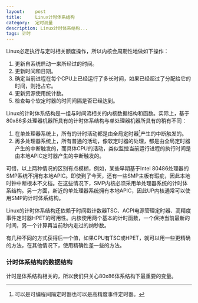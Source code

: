 ```yaml
---
layout:    post
title:     Linux计时体系结构
category:  定时测量
description: Linux计时体系结构...
tags: 计时
---
```

Linux必定执行与定时相关额度操作，所以内核会周期性地做如下操作：

1. 更新自系统启动一来所经过的时间。
2. 更新时间和日期。
3. 确定当前进程在每个CPU上已经运行了多长时间，如果已经超过了分配给它的时间，则抢占它。
4. 更新资源使用统计数。
5. 检查每个软定时器的时间间隔是否已经达到。

Linux的计时体系结构是一组与时间流相关的内核数据结构和函数。实际上，基于80x86多处理器机器所具有的计时体系结构与单处理器机器所具有的稍有不同：

1. 在单处理器系统上，所有的计时活动都是由全局定时器[^1]产生的中断触发的。
2. 再多处理器系统上，所有普通的活动，像软定时器的处理，都是由全局定时器产生的中断触发的，而具体CPU的活动，类似监控当前运行进程的执行时间是由本地APIC定时器产生的中断触发的。

[^1]: 可以是可编程间隔定时器也可以是高精度事件定时器。

可惜，以上两种情况的区别有点模糊，例如，某些早期基于Intel 80486处理器的SMP系统不拥有本地APIC。即使到了今天，还有一些SMP主板有瑕疵，因此本地时钟中断根本不文档。在这些情况下，SMP内核必须采用单处理器系统的计时体系结构。另一方面，新近的单处理器系统拥有本地APIC，因此UP内核通常可以使用SMP的计时体系结构。

Linux的计时体系结构还依赖于时间戳计数器TSC、ACPI电源管理定时器、高精度事件定时器HPET的可用性。内核使用两个基本的计时函数，一个保持当前最新的时间，另一个计算再当前秒内走过的纳秒数。

有几种不同的方式获得后一个值，如果CPU有TSC或HPET，就可以用一些更精确的方法，在其他情况下，使用精确性差一些的方法。

### 计时体系结构的数据结构 ###

计时是体系结构相关的，所以我们只关心80x86体系结构下最重要的变量。